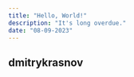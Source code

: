 ```yaml
---
title: "Hello, World!"
description: "It's long overdue."
date: "08-09-2023"
---
```


## dmitrykrasnov
